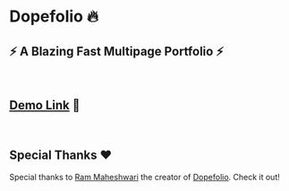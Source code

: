 # Dopefolio 🔥

## ⚡️ A Blazing  Fast Multipage Portfolio ⚡️ 

<br>

## [Demo Link](https://fred-dopefolio.vercel.app/) 🔗

<br>

## Special Thanks ❤️

Special thanks to [Ram Maheshwari](https://github.com/rammcodes) the creator of [Dopefolio](https://github.com/rammcodes/Dopefolio). Check it out!
